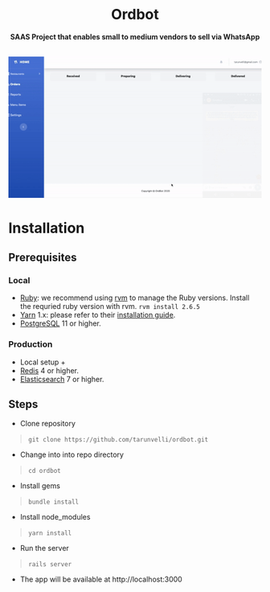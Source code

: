 <div align="center">
  <br>
  <h1>Ordbot</h1>
  <strong>SAAS Project that enables small to medium vendors to sell via WhatsApp</strong>
  <br>
  <br>

  ![](./app/assets/images/OrdBot.gif)
</div>

# Installation

## Prerequisites

### Local

- [Ruby](https://www.ruby-lang.org/en/): we recommend using
  [rvm](https://rvm.io/) to manage the Ruby versions. Install the requried ruby version with rvm.  `rvm install 2.6.5`
- [Yarn](https://yarnpkg.com/) 1.x: please refer to their
  [installation guide](https://classic.yarnpkg.com/en/docs/install).
- [PostgreSQL](https://www.postgresql.org/) 11 or higher.


### Production
- Local setup +
- [Redis](https://redis.io/) 4 or higher.
- [Elasticsearch](https://www.elastic.co) 7 or higher.

## Steps

- Clone repository
> `git clone https://github.com/tarunvelli/ordbot.git`

- Change into into repo directory
> `cd ordbot`

- Install gems
> `bundle install`

- Install node_modules
> `yarn install`

- Run the server
> `rails server`

- The app will be available at http://localhost:3000